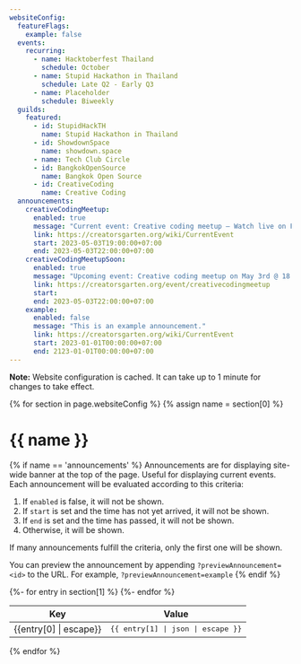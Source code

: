 ```yaml
---
websiteConfig:
  featureFlags:
    example: false
  events:
    recurring:
      - name: Hacktoberfest Thailand
        schedule: October
      - name: Stupid Hackathon in Thailand
        schedule: Late Q2 - Early Q3
      - name: Placeholder
        schedule: Biweekly
  guilds:
    featured:
      - id: StupidHackTH
        name: Stupid Hackathon in Thailand
      - id: ShowdownSpace
        name: showdown.space
      - name: Tech Club Circle
      - id: BangkokOpenSource
        name: Bangkok Open Source
      - id: CreativeCoding
        name: Creative Coding
  announcements:
    creativeCodingMeetup:
      enabled: true
      message: "Current event: Creative coding meetup — Watch live on Facebook."
      link: https://creatorsgarten.org/wiki/CurrentEvent
      start: 2023-05-03T19:00:00+07:00
      end: 2023-05-03T22:00:00+07:00
    creativeCodingMeetupSoon:
      enabled: true
      message: "Upcoming event: Creative coding meetup on May 3rd @ 18:00. Live streaming is available."
      link: https://creatorsgarten.org/event/creativecodingmeetup
      start:
      end: 2023-05-03T22:00:00+07:00
    example:
      enabled: false
      message: "This is an example announcement."
      link: https://creatorsgarten.org/wiki/CurrentEvent
      start: 2023-01-01T00:00:00+07:00
      end: 2123-01-01T00:00:00+07:00
---
```


**Note:** Website configuration is cached. It can take up to 1 minute for changes to take effect.

{% for section in page.websiteConfig %}
{% assign name = section[0] %}

# {{ name }}

{% if name == 'announcements' %}
Announcements are for displaying site-wide banner at the top of the page. Useful for displaying current events.
Each announcement will be evaluated according to this criteria:

1. If `enabled` is false, it will not be shown.
2. If `start` is set and the time has not yet arrived, it will not be shown.
3. If `end` is set and the time has passed, it will not be shown.
4. Otherwise, it will be shown.

If many announcements fulfill the criteria, only the first one will be shown.

You can preview the announcement by appending `?previewAnnouncement=<id>` to the URL. For example, `?previewAnnouncement=example`
{% endif %}

<table><thead><tr><th>Key</th><th>Value</th></tr></thead><tbody>
{%- for entry in section[1] %}
<tr><td>{{entry[0] | escape}}</td><td><tt>{{ entry[1] | json | escape }}</tt></td></tr>
{%- endfor %}
</tbody></table>

{% endfor %}